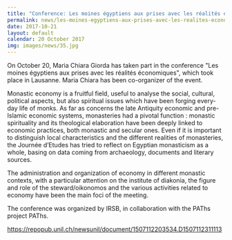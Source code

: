 ```yaml
---
title: "Conference: Les moines égyptiens aux prises avec les réalités économiques. Egyptian monks dealing with economic realities (Lausanne)"
permalink: news/les-moines-egyptiens-aux-prises-avec-les-realites-economiques
date: 2017-10-21
layout: default
calendar: 20 October 2017
img: images/news/35.jpg
---
```


On October 20, Maria Chiara Giorda has taken part in the conference "Les moines égyptiens aux prises avec les réalités économiques", which took place in Lausanne. Maria Chiara has been co-organizer of the event.

Monastic economy is a fruitful field, useful to analyse the social, cultural, political aspects, but also spiritual issues which have been forging every-day life of monks. As far as concerns the late Antiquity economic and pre-Islamic economic systems, monasteries had a pivotal function : monastic spirituality and its theological elaboration have been deeply linked to economic practices, both monastic and secular ones. Even if it is important to distinguish local characteristics and the different realities of monasteries, the Journée d’Etudes has tried to reflect on Egyptian monasticism as a whole, basing on data coming from archaeology, documents and literary sources.

The administration and organization of economy in different monastic contexts, with a particular attention on the institute of diakonia, the figure and role of the steward/oikonomos and the various activities related to economy have been the main foci of the meeting.

The conference was organized by IRSB, in collaboration with the PAThs project PAThs.

<a href="https://repopub.unil.ch/newsunil/document/1507112203534.D1507112311113">https://repopub.unil.ch/newsunil/document/1507112203534.D1507112311113</a>

 
